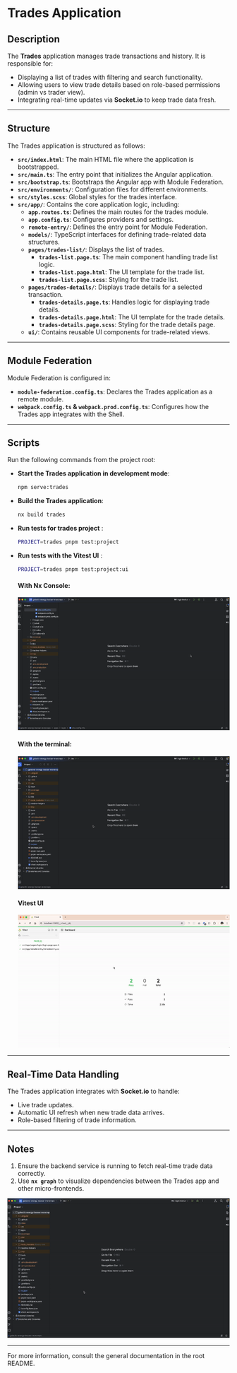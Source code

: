# Trades Application

## Description
The **Trades** application manages trade transactions and history. It is responsible for:
- Displaying a list of trades with filtering and search functionality.
- Allowing users to view trade details based on role-based permissions (admin vs trader view).
- Integrating real-time updates via **Socket.io** to keep trade data fresh.

---

## Structure
The Trades application is structured as follows:

- **`src/index.html`**: The main HTML file where the application is bootstrapped.
- **`src/main.ts`**: The entry point that initializes the Angular application.
- **`src/bootstrap.ts`**: Bootstraps the Angular app with Module Federation.
- **`src/environments/`**: Configuration files for different environments.
- **`src/styles.scss`**: Global styles for the trades interface.
- **`src/app/`**: Contains the core application logic, including:
    - **`app.routes.ts`**: Defines the main routes for the trades module.
    - **`app.config.ts`**: Configures providers and settings.
    - **`remote-entry/`**: Defines the entry point for Module Federation.
    - **`models/`**: TypeScript interfaces for defining trade-related data structures.
    - **`pages/trades-list/`**: Displays the list of trades.
        - **`trades-list.page.ts`**: The main component handling trade list logic.
        - **`trades-list.page.html`**: The UI template for the trade list.
        - **`trades-list.page.scss`**: Styling for the trade list.
    - **`pages/trades-details/`**: Displays trade details for a selected transaction.
        - **`trades-details.page.ts`**: Handles logic for displaying trade details.
        - **`trades-details.page.html`**: The UI template for the trade details.
        - **`trades-details.page.scss`**: Styling for the trade details page.
    - **`ui/`**: Contains reusable UI components for trade-related views.

---

## Module Federation
Module Federation is configured in:
- **`module-federation.config.ts`**: Declares the Trades application as a remote module.
- **`webpack.config.ts` & `webpack.prod.config.ts`**: Configures how the Trades app integrates with the Shell.

---

## Scripts
Run the following commands from the project root:

- **Start the Trades application in development mode**:
  ```bash
  npm serve:trades
  ```

- **Build the Trades application**:
  ```bash
  nx build trades
  ```
- **Run tests for trades project** :
  ```bash
  PROJECT=trades pnpm test:project
  ```
- **Run tests with the Vitest UI** :
  ```bash
  PROJECT=trades pnpm test:project:ui
  ```
  #### **With Nx Console**:

  ![Nx console](../../readme-helpers/assets/images/vitest-ui-nx-console.gif)

  #### **With the terminal**:

  ![Nx console](../../readme-helpers/assets/images/vitest-ui-terminal.gif)

  #### **Vitest UI**

  ![Nx console](../../readme-helpers/assets/images/vitest-ui-dashboard.gif)

---

## Real-Time Data Handling
The Trades application integrates with **Socket.io** to handle:
- Live trade updates.
- Automatic UI refresh when new trade data arrives.
- Role-based filtering of trade information.

---

## Notes
1. Ensure the backend service is running to fetch real-time trade data correctly.
2. Use **`nx graph`** to visualize dependencies between the Trades app and other micro-frontends.

![Nx console](../../readme-helpers/assets/images/nx-use.gif)

---
For more information, consult the general documentation in the root README.
